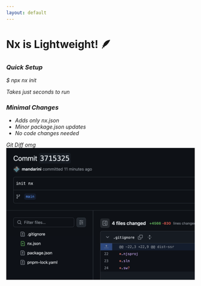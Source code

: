 ```yaml
---
layout: default
---
```


# Nx is Lightweight! 🪶

<div class="mt-8">
  <div class="grid grid-cols-2 gap-8">
    <!-- Left side: Key points -->
    <div v-click class="space-y-6">
      <div class="feature-card">
        <i class="i-mdi-clock-fast text-4xl text-green-500 mb-4" />
        <h3 class="font-bold text-lg mb-2">Quick Setup</h3>
        <div class="command-box mb-2">
          <span class="text-green-400">$</span> npx nx init
        </div>
        <p class="text-sm text-gray-400">Takes just seconds to run</p>
      </div>
      <div class="feature-card">
        <i class="i-mdi-feather text-4xl text-blue-500 mb-4" />
        <h3 class="font-bold text-lg mb-2">Minimal Changes</h3>
        <ul class="text-sm text-gray-400 list-disc list-inside space-y-2">
          <li>Adds only nx.json</li>
          <li>Minor package.json updates</li>
          <li>No code changes needed</li>
        </ul>
      </div>
    </div>
    <!-- Right side: Git diff visualization -->
    <div v-click class="flex flex-col">
      <div class="border dark:border-gray-700 rounded-lg p-4 h-full">
        <div class="text-center mb-4 font-bold">Git Diff omg</div>
        <div class="w-full h-[300px] bg-gray-100 dark:bg-gray-800 rounded flex items-center justify-center text-gray-400">
           <img 
      src="../images/gitdiff.png" 
      alt="Git diff visualization" 
    />
        </div>
      </div>
    </div>
  </div>
</div>

<style>
.feature-card {
  @apply p-6 rounded-lg border border-gray-200 dark:border-gray-700 
         transition-all duration-200 bg-gray-800/50 backdrop-blur-sm;
}

.feature-card:hover {
  @apply transform -translate-y-1 shadow-lg;
}

.command-box {
  @apply font-mono text-sm p-2 bg-gray-900/50 rounded;
}
</style>